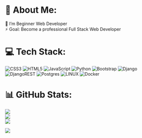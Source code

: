 # 💫 About Me:
🌱 I’m Beginner Web Developer<br>⚡ Goal: Become a professional Full Stack Web Developer


# 💻 Tech Stack:
![CSS3](https://img.shields.io/badge/css3-%231572B6.svg?style=for-the-badge&logo=css3&logoColor=white) ![HTML5](https://img.shields.io/badge/html5-%23E34F26.svg?style=for-the-badge&logo=html5&logoColor=white) ![JavaScript](https://img.shields.io/badge/javascript-%23323330.svg?style=for-the-badge&logo=javascript&logoColor=%23F7DF1E) ![Python](https://img.shields.io/badge/python-3670A0?style=for-the-badge&logo=python&logoColor=ffdd54) ![Bootstrap](https://img.shields.io/badge/bootstrap-%23563D7C.svg?style=for-the-badge&logo=bootstrap&logoColor=white) ![Django](https://img.shields.io/badge/django-%23092E20.svg?style=for-the-badge&logo=django&logoColor=white) ![DjangoREST](https://img.shields.io/badge/DJANGO-REST-ff1709?style=for-the-badge&logo=django&logoColor=white&color=ff1709&labelColor=gray) ![Postgres](https://img.shields.io/badge/postgres-%23316192.svg?style=for-the-badge&logo=postgresql&logoColor=white) ![LINUX](https://img.shields.io/badge/Linux-FCC624?style=for-the-badge&logo=linux&logoColor=black) ![Docker](https://img.shields.io/badge/docker-%230db7ed.svg?style=for-the-badge&logo=docker&logoColor=white)
# 📊 GitHub Stats:
![](https://github-readme-stats.vercel.app/api?username=V1P7&theme=dark&hide_border=true&include_all_commits=true&count_private=false)<br/>
![](https://github-readme-streak-stats.herokuapp.com/?user=V1P7&theme=dark&hide_border=true)<br/>
![](https://github-readme-stats.vercel.app/api/top-langs/?username=V1P7&theme=dark&hide_border=true&include_all_commits=true&count_private=false&layout=compact)

[![](https://visitcount.itsvg.in/api?id=V1P7&icon=0&color=12)](https://visitcount.itsvg.in)

<!-- Proudly created with GPRM ( https://gprm.itsvg.in ) -->
